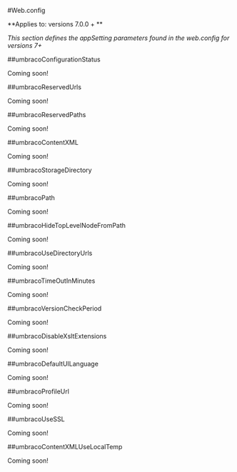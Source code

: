 #Web.config

**Applies to: versions 7.0.0 + **

_This section defines the appSetting parameters found in the web.config for versions 7+_

##umbracoConfigurationStatus

Coming soon!

##umbracoReservedUrls

Coming soon!

##umbracoReservedPaths

Coming soon!

##umbracoContentXML

Coming soon!

##umbracoStorageDirectory

Coming soon!

##umbracoPath

Coming soon!

##umbracoHideTopLevelNodeFromPath

Coming soon!

##umbracoUseDirectoryUrls

Coming soon!

##umbracoTimeOutInMinutes

Coming soon!

##umbracoVersionCheckPeriod

Coming soon!

##umbracoDisableXsltExtensions

Coming soon!

##umbracoDefaultUILanguage

Coming soon!

##umbracoProfileUrl

Coming soon!

##umbracoUseSSL

Coming soon!

##umbracoContentXMLUseLocalTemp

Coming soon!
 